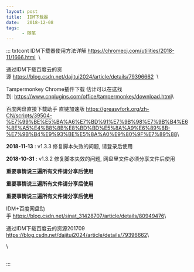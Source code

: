 ```yaml
---
layout: post
title:  IDM下载器
date:   2018-12-08
tags:
      - 随笔
---
```

::: txtcont
IDM下载器使用方法详解 <https://chromecj.com/utilities/2018-11/1666.html>  \

通过IDM下载百度云的资源 <https://blog.csdn.net/dajitui2024/article/details/79396662>  \

Tampermonkey
Chrome插件下载 估计可以在这找到: <https://www.cnplugins.com/office/tampermonkey/download.html>\

百度网盘直接下载助手 直链加速版 <https://greasyfork.org/zh-CN/scripts/39504-%E7%99%BE%E5%BA%A6%E7%BD%91%E7%9B%98%E7%9B%B4%E6%8E%A5%E4%B8%8B%E8%BD%BD%E5%8A%A9%E6%89%8B-%E7%9B%B4%E9%93%BE%E5%8A%A0%E9%80%9F%E7%89%88>\

**2018-11-13** : v1.3.3 修复脚本失效的问题, 请登录后使用

**2018-10-31** : v1.3.2 修复脚本失效的问题, 网盘里文件必须分享文件后使用

**重要事情说三遍所有文件请分享后使用**

**重要事情说三遍所有文件请分享后使用**

**重要事情说三遍所有文件请分享后使用**

IDM+百度网盘助手 <https://blog.csdn.net/sinat_31428707/article/details/80949476>\

通过IDM下载百度云的资源201709
<https://blog.csdn.net/dajitui2024/article/details/79396662>\

\

\
:::
